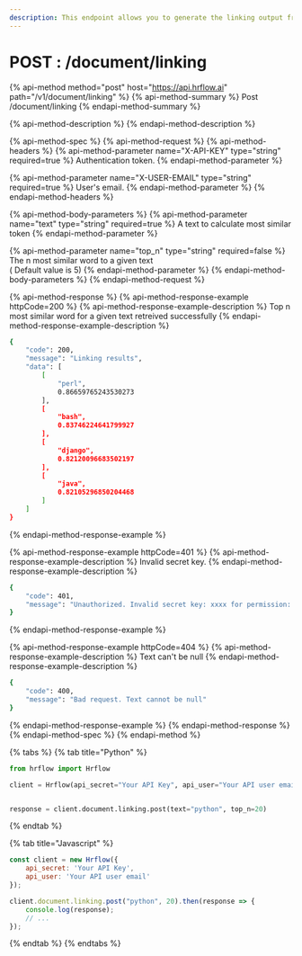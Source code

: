 ```yaml
---
description: This endpoint allows you to generate the linking output from a full text input.
---
```


# POST : /document/linking

{% api-method method="post" host="https://api.hrflow.ai" path="/v1/document/linking" %}
{% api-method-summary %}
Post /document/linking
{% endapi-method-summary %}

{% api-method-description %}
{% endapi-method-description %}

{% api-method-spec %}
{% api-method-request %}
{% api-method-headers %}
{% api-method-parameter name="X-API-KEY" type="string" required=true %}
Authentication token.
{% endapi-method-parameter %}

{% api-method-parameter name="X-USER-EMAIL" type="string" required=true %}
User's email.
{% endapi-method-parameter %}
{% endapi-method-headers %}

{% api-method-body-parameters %}
{% api-method-parameter name="text" type="string" required=true %}
A text to calculate most similar token
{% endapi-method-parameter %}

{% api-method-parameter name="top\_n" type="string" required=false %}
The n most similar word to a given text   
\( Default value is 5\)
{% endapi-method-parameter %}
{% endapi-method-body-parameters %}
{% endapi-method-request %}

{% api-method-response %}
{% api-method-response-example httpCode=200 %}
{% api-method-response-example-description %}
Top n most similar word for a given text retreived successfully
{% endapi-method-response-example-description %}

```bash
{
    "code": 200,
    "message": "Linking results",
    "data": [
        [
            "perl",
            0.86659765243530273
        ],
        [
            "bash",
            0.83746224641799927
        ],
        [
            "django",
            0.82120096683502197
        ],
        [
            "java",
            0.82105296850204468
        ]
    ]
}
```
{% endapi-method-response-example %}

{% api-method-response-example httpCode=401 %}
{% api-method-response-example-description %}
Invalid secret key.
{% endapi-method-response-example-description %}

```bash
{
    "code": 401,
    "message": "Unauthorized. Invalid secret key: xxxx for permission: write"
}
```
{% endapi-method-response-example %}

{% api-method-response-example httpCode=404 %}
{% api-method-response-example-description %}
Text can't be null
{% endapi-method-response-example-description %}

```bash
{
    "code": 400,
    "message": "Bad request. Text cannot be null"
}
```
{% endapi-method-response-example %}
{% endapi-method-response %}
{% endapi-method-spec %}
{% endapi-method %}



{% tabs %}
{% tab title="Python" %}
```python
from hrflow import Hrflow

client = Hrflow(api_secret="Your API Key", api_user="Your API user email")


response = client.document.linking.post(text="python", top_n=20)
```
{% endtab %}

{% tab title="Javascript" %}
```javascript
const client = new Hrflow({ 
    api_secret: 'Your API Key',
    api_user: 'Your API user email'
});

client.document.linking.post("python", 20).then(response => {
    console.log(response);
    // ...
});
```
{% endtab %}
{% endtabs %}

